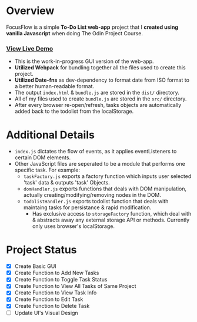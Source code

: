 # Overview

FocusFlow is a simple **To-Do List web-app** project that I **created using vanilla Javascript** when doing The Odin Project Course.

<h3><a href="https://yash-aryan.github.io/FocusFlow/" target="_blank">View Live Demo</a></h3>

-   This is the work-in-progress GUI version of the web-app.
-   **Utilized Webpack** for bundling together all the files used to create this project.
-   **Utilized Date-fns** as dev-dependency to format date from ISO format to a better human-readable format.
-   The output `index.html` & `bundle.js` are stored in the `dist/` directory.
-   All of my files used to create `bundle.js` are stored in the `src/` directory.
-   After every browser re-open/refresh, tasks objects are automatically added back to the todolist from the localStorage.

# Additional Details

-   `index.js` dictates the flow of events, as it applies eventListeners to certain DOM elements.
-   Other JavaScript files are seperated to be a module that performs one specific task. For example:
    -   `taskFactory.js` exports a factory function which inputs user selected 'task' data & outputs 'task' Objects.
    -   `domHandler.js` exports functions that deals with DOM manipulation, actually creating/modifying/removing nodes in the DOM.
    -   `todolistHandler.js` exports todolist function that deals with maintaing tasks for persistance & rapid modification.
        -   Has exclusive access to `storageFactory` function, which deal with & abstracts away any external storage API or methods. Currently only uses browser's localStorage.

# Project Status

-   [x] Create Basic GUI
-   [x] Create Function to Add New Tasks
-   [x] Create Function to Toggle Task Status
-   [x] Create Function to View All Tasks of Same Project
-   [x] Create Function to View Task Info
-   [x] Create Function to Edit Task
-   [x] Create Function to Delete Task
-   [ ] Update UI's Visual Design
